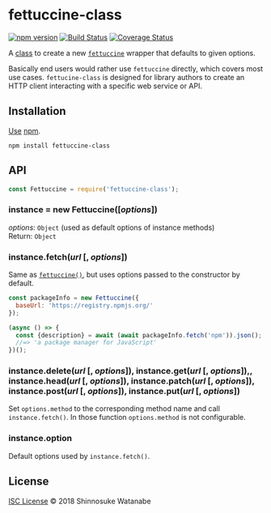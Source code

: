 # fettuccine-class

[![npm version](https://img.shields.io/npm/v/fettuccine-class.svg)](https://www.npmjs.com/package/fettuccine-class)
[![Build Status](https://travis-ci.org/shinnn/fettuccine-class.svg?branch=master)](https://travis-ci.org/shinnn/fettuccine-class)
[![Coverage Status](https://img.shields.io/coveralls/shinnn/fettuccine-class.svg)](https://coveralls.io/github/shinnn/fettuccine-class)

A [class](https://developer.mozilla.org/docs/Web/JavaScript/Reference/Classes) to create a new [`fettuccine`](https://github.com/shinnn/fettuccine) wrapper that defaults to given options.

Basically end users would rather use `fettuccine` directly, which covers most use cases. `fettucine-class` is designed for library authors to create an HTTP client interacting with a specific web service or API.

## Installation

[Use](https://docs.npmjs.com/cli/install) [npm](https://docs.npmjs.com/getting-started/what-is-npm).

```
npm install fettuccine-class
```

## API

```javascript
const Fettuccine = require('fettuccine-class');
```

### instance = new Fettuccine([*options*])

*options*: `Object` (used as default options of instance methods)  
Return: `Object`

### instance.fetch(*url* [, *options*])

Same as [`fettuccine()`](https://github.com/shinnn/fettuccine#fettuccineurl--options), but uses options passed to the constructor by default.

```javascript
const packageInfo = new Fettuccine({
  baseUrl: 'https://registry.npmjs.org/'
});

(async () => {
  const {description} = await (await packageInfo.fetch('npm')).json();
  //=> 'a package manager for JavaScript'
})();
```

### instance.delete(*url* [, *options*]), instance.get(*url* [, *options*]),, instance.head(*url* [, *options*]), instance.patch(*url* [, *options*]), instance.post(*url* [, *options*]), instance.put(*url* [, *options*])

Set `options.method` to the corresponding method name and call `instance.fetch()`. In those function `options.method` is not configurable.

### instance.option

Default options used by `instance.fetch()`.

## License

[ISC License](./LICENSE) © 2018 Shinnosuke Watanabe
